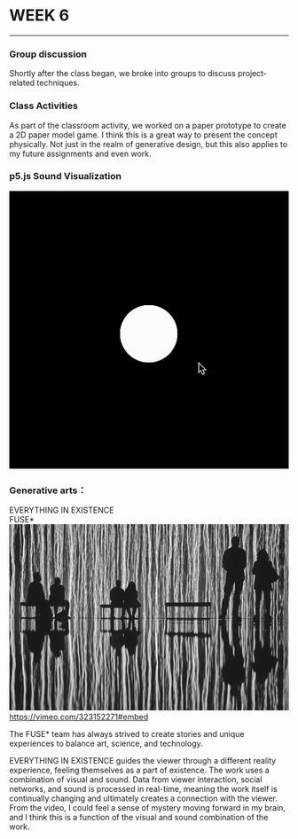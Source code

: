 # WEEK 6
***
### Group discussion
Shortly after the class began, we broke into groups to discuss project-related techniques.

### Class Activities
As part of the classroom activity, we worked on a paper prototype to create a 2D paper model game. I think this is a great way to present the concept physically. Not just in the realm of generative design, but this also applies to my future assignments and even work.

### p5.js Sound Visualization
![](https://github.com/GarveyMak123/Slave-to-the-Algorithm/blob/master/week%206/sound.gif)

### Generative arts：

EVERYTHING IN EXISTENCE<br>
FUSE*
![](https://github.com/GarveyMak123/Slave-to-the-Algorithm/blob/master/week%206/zebra.jpg)<br>
https://vimeo.com/323152271#embed<br>

The FUSE* team has always strived to create stories and unique experiences to balance art, science, and technology.

EVERYTHING IN EXISTENCE guides the viewer through a different reality experience, feeling themselves as a part of existence. The work uses a combination of visual and sound. Data from viewer interaction, social networks, and sound is processed in real-time, meaning the work itself is continually changing and ultimately creates a connection with the viewer. From the video, I could feel a sense of mystery moving forward in my brain, and I think this is a function of the visual and sound combination of the work.
